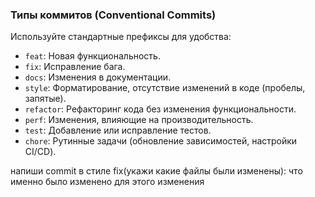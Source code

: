 ### **Типы коммитов (Conventional Commits)**

Используйте стандартные префиксы для удобства:
- `feat`: Новая функциональность.
- `fix`: Исправление бага.
- `docs`: Изменения в документации.
- `style`: Форматирование, отсутствие изменений в коде (пробелы, запятые).
- `refactor`: Рефакторинг кода без изменения функциональности.
- `perf`: Изменения, влияющие на производительность.
- `test`: Добавление или исправление тестов.
- `chore`: Рутинные задачи (обновление зависимостей, настройки CI/CD).

напиши commit в стиле fix(укажи какие файлы были изменены): что именно было изменено для этого изменения